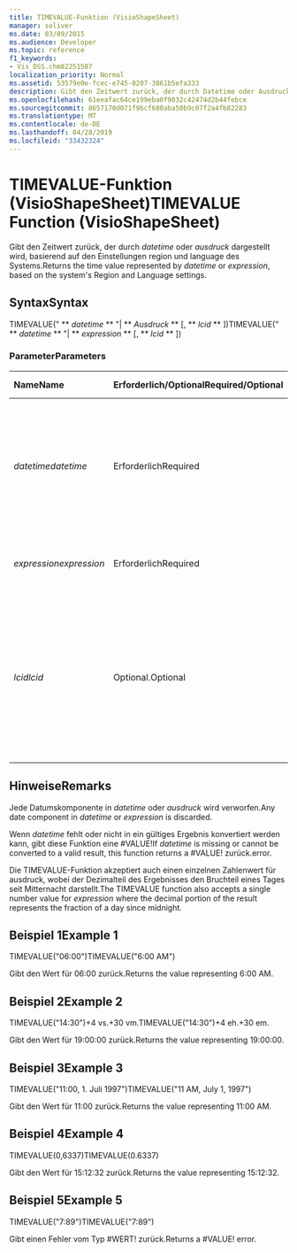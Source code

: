```yaml
---
title: TIMEVALUE-Funktion (VisioShapeSheet)
manager: soliver
ms.date: 03/09/2015
ms.audience: Developer
ms.topic: reference
f1_keywords:
- Vis_DSS.chm82251507
localization_priority: Normal
ms.assetid: 53579e0e-fcec-e745-0207-3861b5efa333
description: Gibt den Zeitwert zurück, der durch Datetime oder Ausdruck dargestellt wird, basierend auf den Einstellungen region und language des Systems.
ms.openlocfilehash: 61eeafac64ce199eba0f9032c42474d2b44febce
ms.sourcegitcommit: 8657170d071f9bcf680aba50b9c07f2a4fb82283
ms.translationtype: MT
ms.contentlocale: de-DE
ms.lasthandoff: 04/28/2019
ms.locfileid: "33432324"
---
```

# <a name="timevalue-function-visioshapesheet"></a><span data-ttu-id="84de1-103">TIMEVALUE-Funktion (VisioShapeSheet)</span><span class="sxs-lookup"><span data-stu-id="84de1-103">TIMEVALUE Function (VisioShapeSheet)</span></span>

<span data-ttu-id="84de1-104">Gibt den Zeitwert zurück, der durch  _datetime_ oder  _ausdruck_ dargestellt wird, basierend auf den Einstellungen region und language des Systems.</span><span class="sxs-lookup"><span data-stu-id="84de1-104">Returns the time value represented by  _datetime_ or  _expression_, based on the system's Region and Language settings.</span></span>
  
## <a name="syntax"></a><span data-ttu-id="84de1-105">Syntax</span><span class="sxs-lookup"><span data-stu-id="84de1-105">Syntax</span></span>

<span data-ttu-id="84de1-106">TIMEVALUE(" \*\* *datetime* \*\* "| \*\* *Ausdruck* \*\* [, \*\* *lcid* \*\* ])</span><span class="sxs-lookup"><span data-stu-id="84de1-106">TIMEVALUE(" \*\* *datetime* \*\* "| \*\* *expression* \*\* [, \*\* *lcid* \*\* ])</span></span> 
  
### <a name="parameters"></a><span data-ttu-id="84de1-107">Parameter</span><span class="sxs-lookup"><span data-stu-id="84de1-107">Parameters</span></span>

|<span data-ttu-id="84de1-108">**Name**</span><span class="sxs-lookup"><span data-stu-id="84de1-108">**Name**</span></span>|<span data-ttu-id="84de1-109">**Erforderlich/Optional**</span><span class="sxs-lookup"><span data-stu-id="84de1-109">**Required/Optional**</span></span>|<span data-ttu-id="84de1-110">**Datentyp**</span><span class="sxs-lookup"><span data-stu-id="84de1-110">**Data Type**</span></span>|<span data-ttu-id="84de1-111">**Beschreibung**</span><span class="sxs-lookup"><span data-stu-id="84de1-111">**Description**</span></span>|
|:-----|:-----|:-----|:-----|
| <span data-ttu-id="84de1-112">_datetime_</span><span class="sxs-lookup"><span data-stu-id="84de1-112">_datetime_</span></span> <br/> |<span data-ttu-id="84de1-113">Erforderlich</span><span class="sxs-lookup"><span data-stu-id="84de1-113">Required</span></span>  <br/> |<span data-ttu-id="84de1-114">**String**</span><span class="sxs-lookup"><span data-stu-id="84de1-114">**String**</span></span> <br/> | <span data-ttu-id="84de1-115">Beliebige Zeichenfolge, die allgemein als Datums- und Zeitangabe erkannt wird, oder ein Bezug auf eine Zelle mit einer Datums- und Zeitangabe.</span><span class="sxs-lookup"><span data-stu-id="84de1-115">Any string commonly recognized as a date and time or a reference to a cell containing a date and time.</span></span>  <br/> |
| <span data-ttu-id="84de1-116">_expression_</span><span class="sxs-lookup"><span data-stu-id="84de1-116">_expression_</span></span> <br/> |<span data-ttu-id="84de1-117">Erforderlich</span><span class="sxs-lookup"><span data-stu-id="84de1-117">Required</span></span>  <br/> |<span data-ttu-id="84de1-118">**Variiert**</span><span class="sxs-lookup"><span data-stu-id="84de1-118">**Varies**</span></span> <br/> | <span data-ttu-id="84de1-119">Beliebiger Ausdruck, der eine Datums- und Zeitangabe liefert.</span><span class="sxs-lookup"><span data-stu-id="84de1-119">Any expression that yields a date and time.</span></span>  <br/> |
| <span data-ttu-id="84de1-120">_lcid_</span><span class="sxs-lookup"><span data-stu-id="84de1-120">_lcid_</span></span> <br/> |<span data-ttu-id="84de1-121">Optional.</span><span class="sxs-lookup"><span data-stu-id="84de1-121">Optional</span></span>  <br/> |<span data-ttu-id="84de1-122">**Number**</span><span class="sxs-lookup"><span data-stu-id="84de1-122">**Number**</span></span> <br/> |<span data-ttu-id="84de1-p101">Der lokale Bezeichner, der bei der Auswertung eines nicht lokalen Werts für datetime verwendet werden soll. Der lokale Bezeichner ist eine Zahl, die in den Systemkopfdateien beschrieben wird.</span><span class="sxs-lookup"><span data-stu-id="84de1-p101">The locale identifier to be used in evaluating a nonlocal datetime. The locale identifier is a number described in the system header files.</span></span>  <br/> |
   
## <a name="remarks"></a><span data-ttu-id="84de1-125">Hinweise</span><span class="sxs-lookup"><span data-stu-id="84de1-125">Remarks</span></span>

<span data-ttu-id="84de1-126">Jede Datumskomponente in  _datetime_ oder  _ausdruck_ wird verworfen.</span><span class="sxs-lookup"><span data-stu-id="84de1-126">Any date component in  _datetime_ or  _expression_ is discarded.</span></span> 
  
<span data-ttu-id="84de1-127">Wenn  _datetime_ fehlt oder nicht in ein gültiges Ergebnis konvertiert werden kann, gibt diese Funktion eine #VALUE!</span><span class="sxs-lookup"><span data-stu-id="84de1-127">If  _datetime_ is missing or cannot be converted to a valid result, this function returns a #VALUE!</span></span> <span data-ttu-id="84de1-128">zurück.</span><span class="sxs-lookup"><span data-stu-id="84de1-128">error.</span></span> 
  
<span data-ttu-id="84de1-129">Die TIMEVALUE-Funktion akzeptiert auch  einen einzelnen Zahlenwert für ausdruck, wobei der Dezimalteil des Ergebnisses den Bruchteil eines Tages seit Mitternacht darstellt.</span><span class="sxs-lookup"><span data-stu-id="84de1-129">The TIMEVALUE function also accepts a single number value for  _expression_ where the decimal portion of the result represents the fraction of a day since midnight.</span></span> 
  
## <a name="example-1"></a><span data-ttu-id="84de1-130">Beispiel 1</span><span class="sxs-lookup"><span data-stu-id="84de1-130">Example 1</span></span>

<span data-ttu-id="84de1-131">TIMEVALUE("06:00")</span><span class="sxs-lookup"><span data-stu-id="84de1-131">TIMEVALUE("6:00 AM")</span></span>
  
<span data-ttu-id="84de1-132">Gibt den Wert für 06:00 zurück.</span><span class="sxs-lookup"><span data-stu-id="84de1-132">Returns the value representing 6:00 AM.</span></span>
  
## <a name="example-2"></a><span data-ttu-id="84de1-133">Beispiel 2</span><span class="sxs-lookup"><span data-stu-id="84de1-133">Example 2</span></span>

<span data-ttu-id="84de1-134">TIMEVALUE("14:30")+4 vs.+30 vm.</span><span class="sxs-lookup"><span data-stu-id="84de1-134">TIMEVALUE("14:30")+4 eh.+30 em.</span></span>
  
<span data-ttu-id="84de1-135">Gibt den Wert für 19:00:00 zurück.</span><span class="sxs-lookup"><span data-stu-id="84de1-135">Returns the value representing 19:00:00.</span></span>
  
## <a name="example-3"></a><span data-ttu-id="84de1-136">Beispiel 3</span><span class="sxs-lookup"><span data-stu-id="84de1-136">Example 3</span></span>

<span data-ttu-id="84de1-137">TIMEVALUE("11:00, 1. Juli 1997")</span><span class="sxs-lookup"><span data-stu-id="84de1-137">TIMEVALUE("11 AM, July 1, 1997")</span></span>
  
<span data-ttu-id="84de1-138">Gibt den Wert für 11:00 zurück.</span><span class="sxs-lookup"><span data-stu-id="84de1-138">Returns the value representing 11:00 AM.</span></span>
  
## <a name="example-4"></a><span data-ttu-id="84de1-139">Beispiel 4</span><span class="sxs-lookup"><span data-stu-id="84de1-139">Example 4</span></span>

<span data-ttu-id="84de1-140">TIMEVALUE(0,6337)</span><span class="sxs-lookup"><span data-stu-id="84de1-140">TIMEVALUE(0.6337)</span></span>
  
<span data-ttu-id="84de1-141">Gibt den Wert für 15:12:32 zurück.</span><span class="sxs-lookup"><span data-stu-id="84de1-141">Returns the value representing 15:12:32.</span></span>
  
## <a name="example-5"></a><span data-ttu-id="84de1-142">Beispiel 5</span><span class="sxs-lookup"><span data-stu-id="84de1-142">Example 5</span></span>

<span data-ttu-id="84de1-143">TIMEVALUE("7:89")</span><span class="sxs-lookup"><span data-stu-id="84de1-143">TIMEVALUE("7:89")</span></span>
  
<span data-ttu-id="84de1-p103">Gibt einen Fehler vom Typ #WERT! zurück.</span><span class="sxs-lookup"><span data-stu-id="84de1-p103">Returns a #VALUE! error.</span></span>
  


